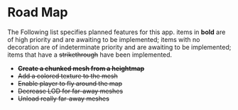# Road Map
The Following list specifies planned features for this app. items in **bold**
are of high priority and are awaiting to be implemented; items with no
decoration are of indeterminate priority and are awaiting to be implemented;
items that have a ~~strikethrough~~ have been implemented.

+ ~~**Create a chunked mesh from a heightmap**~~
+ ~~Add a colored texture to the mesh~~
+ ~~Enable player to fly around the map~~
+ ~~Decrease LOD for far-away meshes~~
+ ~~Unload really far-away meshes~~
